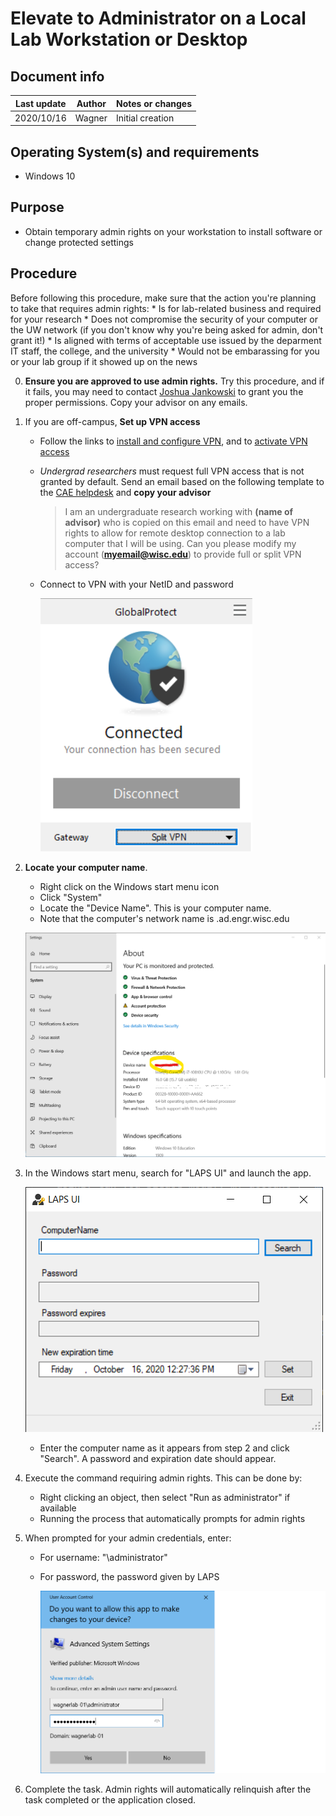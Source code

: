 # Elevate to Administrator on a Local Lab Workstation or Desktop

## Document info

| Last update | Author         | Notes or changes                    |
|-------------|----------------|-------------------------------------|
| 2020/10/16  | Wagner         | Initial creation                    |


## Operating System(s) and requirements
* Windows 10

## Purpose
* Obtain temporary admin rights on your workstation to install software or change protected settings

## Procedure

Before following this procedure, make sure that the action you're planning to take that requires admin rights:
    * Is for lab-related business and required for your research
    * Does not compromise the security of your computer or the UW network (if you don't know why you're being asked for admin, don't grant it!)
    * Is aligned with terms of acceptable use issued by the deparment IT staff, the college, and the university
    * Would not be embarassing for you or your lab group if it showed up on the news

0. **Ensure you are approved to use admin rights.** Try this procedure, and if it fails, you may need to contact [Joshua Jankowski](mailto:joshua.jankowski@wisc.edu) to grant you the proper permissions. Copy your advisor on any emails.

1. If you are off-campus, **Set up VPN access**
    * Follow the links to [install and configure VPN](https://kb.wisc.edu/cae/5573), and to [activate VPN access](https://kb.wisc.edu/cae/page.php?id=23424)

    * _Undergrad researchers_ must request full VPN access that is not granted by default. Send an email based on the following template to the [CAE helpdesk](mailto:helpdesk@cae.wisc.edu) and **copy your advisor**
        > I am an undergraduate research working with **(name of advisor)** who is copied on this email and need to have VPN rights to allow for remote desktop connection to a lab computer that I will be using. Can you please modify my account (**myemail@wisc.edu**) to provide full or split VPN access?

    * Connect to VPN with your NetID and password

        ![](./image_001.png)

2. **Locate your computer name**. 
    * Right click on the Windows start menu icon
    * Click "System"
    * Locate the "Device Name". This is your computer name. 
    * Note that the computer's network name is <device name>.ad.engr.wisc.edu

    ![](./image_002.png)

3. In the Windows start menu, search for "LAPS UI" and launch the app.

    ![](./image_003.png)

    * Enter the computer name as it appears from step 2 and click "Search". A password and expiration date should appear. 

4. Execute the command requiring admin rights. This can be done by:
    * Right clicking an object, then select "Run as administrator" if available
    * Running the process that automatically prompts for admin rights

5. When prompted for your admin credentials, enter:
    * For username: "<computer name>\administrator"
    * For password, the password given by LAPS

        ![](./image_004.png)    

6. Complete the task. Admin rights will automatically relinquish after the task completed or the application closed. 
